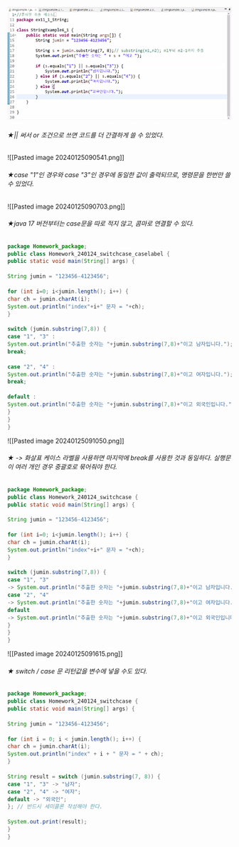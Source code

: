 ![](../image/Pasted%20image%2020240125090442.png)
###### ★|| 써서 or 조건으로 쓰면 코드를 더 간결하게 쓸 수 있었다.

![[Pasted image 20240125090541.png]]
###### ★case "1"인 경우와 case "3"인 경우에 동일한 값이 출력되므로, 명령문을 한번만 쓸 수 있었다.

![[Pasted image 20240125090703.png]]
###### ★java 17 버전부터는 case문을 따로 적지 않고, 콤마로 연결할 수 있다.
```java
package Homework_package;
public class Homework_240124_switchcase_caselabel {
public static void main(String[] args) {

String jumin = "123456-4123456";

for (int i=0; i<jumin.length(); i++) {
char ch = jumin.charAt(i);
System.out.println("index"+i+" 문자 = "+ch);
}

switch (jumin.substring(7,8)) {
case "1", "3" :
System.out.println("추출한 숫자는 "+jumin.substring(7,8)+"이고 남자입니다.");
break;

case "2", "4" :
System.out.println("추출한 숫자는 "+jumin.substring(7,8)+"이고 여자입니다.");
break;

default :
System.out.println("추출한 숫자는 "+jumin.substring(7,8)+"이고 외국인입니다.");
}
}
}
```

![[Pasted image 20240125091050.png]]
###### ★ -> 화살표 케이스 라벨을 사용하면 마지막에 break를 사용한 것과 동일하다. 실행문이 여러 개인 경우 중괄호로 묶어줘야 한다.
```java
package Homework_package;
public class Homework_240124_switchcase {
public static void main(String[] args) {

String jumin = "123456-4123456";

for (int i=0; i<jumin.length(); i++) {
char ch = jumin.charAt(i);
System.out.println("index"+i+" 문자 = "+ch);
}

switch (jumin.substring(7,8)) {
case "1", "3"
-> System.out.println("추출한 숫자는 "+jumin.substring(7,8)+"이고 남자입니다.");
case "2", "4"
-> System.out.println("추출한 숫자는 "+jumin.substring(7,8)+"이고 여자입니다.");
default
-> System.out.println("추출한 숫자는 "+jumin.substring(7,8)+"이고 외국인입니다.");
}
}
}
```

![[Pasted image 20240125091615.png]]
###### ★ switch / case 문 리턴값을 변수에 넣을 수도 있다.
```java
package Homework_package;
public class Homework_240124_switchcase {
public static void main(String[] args) {

String jumin = "123456-4123456";

for (int i = 0; i < jumin.length(); i++) {
char ch = jumin.charAt(i);
System.out.println("index" + i + " 문자 = " + ch);
}

String result = switch (jumin.substring(7, 8)) {
case "1", "3" -> "남자";
case "2", "4" -> "여자";
default -> "외국인";
}; // 반드시 세미콜론 작성해야 한다.

System.out.print(result);
}
}
